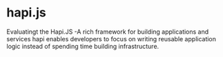 # hapi.js
Evaluatingt the Hapi.JS -A rich framework for building applications and services hapi enables developers to focus on writing reusable application logic instead of spending time building infrastructure.
